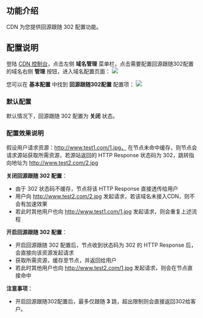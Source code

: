 ## 功能介绍
CDN 为您提供回源跟随 302 配置功能。

## 配置说明
登陆 [CDN 控制台](https://console.qcloud.com/cdn)，点击左侧 **域名管理** 菜单栏，点击需要配置回源跟随302配置的域名右侧 **管理** 按钮，进入域名配置页面：
![](https://mc.qcloudimg.com/static/img/f96f3c9d0c1c213aace990e18db5d463/2.png)

您可以在 **基本配置** 中找到 **回源跟随302配置** 配置项：
![](https://mc.qcloudimg.com/static/img/beefb487d00f9e34da44982fc843a889/302.png)

### 默认配置
默认情况下，回源跟随 302 配置为 **关闭** 状态。

### 配置效果说明

假设用户请求资源：http://www.test1.com/1.jpg， 在节点未命中缓存，则节点会请求源站获取所需资源，若源站返回的 HTTP Response 状态码为 302，跳转指向地址为 http://www.test2.com/2.jpg 

**关闭回源跟随 302 配置**：

+ 由于 302 状态码不缓存，节点将该 HTTP Response 直接透传给用户
+ 用户向 http://www.test2.com/2.jpg 发起请求，若该域名未接入CDN，则不会有加速效果
+ 若此时其他用户也向 http://www.test1.com/1.jpg 发起请求，则会重复上述流程

**开启回源跟随 302 配置**：

+ 开启回源跟随 302 配置后，节点收到状态码为 302 的 HTTP Response 后，会直接向该资源发起请求
+ 获取所需资源，缓存至节点，并返回给用户
+ 若此时其他用户也向 http://www.test2.com/1.jpg 发起请求，则会在节点直接命中 

**注意事项**：
+ 开启回源跟随302配置后，最多仅跟随 **3** 跳，超出限制则会直接返回302给客户。